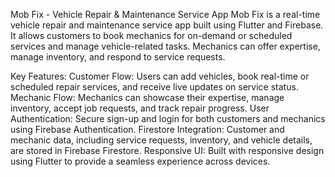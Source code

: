 Mob Fix - Vehicle Repair & Maintenance Service App
Mob Fix is a real-time vehicle repair and maintenance service app built using Flutter and Firebase. It allows customers to book mechanics for on-demand or scheduled services and manage vehicle-related tasks. Mechanics can offer expertise, manage inventory, and respond to service requests.

Key Features:
Customer Flow: Users can add vehicles, book real-time or scheduled repair services, and receive live updates on service status.
Mechanic Flow: Mechanics can showcase their expertise, manage inventory, accept job requests, and track repair progress.
User Authentication: Secure sign-up and login for both customers and mechanics using Firebase Authentication.
Firestore Integration: Customer and mechanic data, including service requests, inventory, and vehicle details, are stored in Firebase Firestore.
Responsive UI: Built with responsive design using Flutter to provide a seamless experience across devices.
